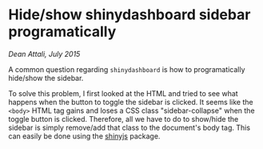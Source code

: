 # Hide/show shinydashboard sidebar programatically

*Dean Attali, July 2015*

A common question regarding `shinydashboard` is how to programatically hide/show the sidebar.

To solve this problem, I first looked at the HTML and tried to see what happens when the button to toggle the sidebar is clicked. It seems like the `<body>` HTML tag gains and loses a CSS class "sidebar-collapse" when the toggle button is clicked. Therefore, all we have to do to show/hide the sidebar is simply remove/add that class to the document's body tag. This can easily be done using the [shinyjs](https://github.com/daattali/shinyjs) package.